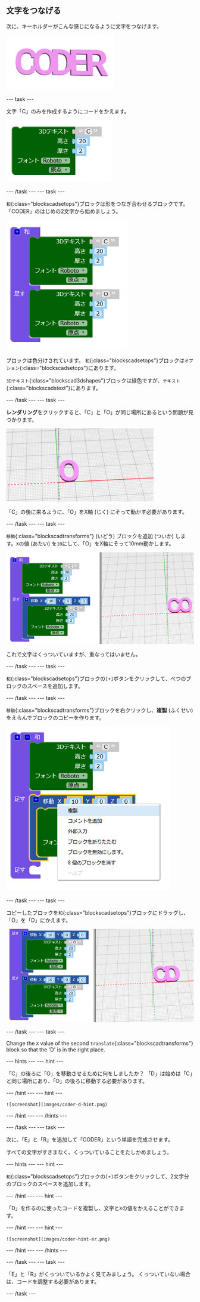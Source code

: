 ## 文字をつなげる

次に、キーホルダーがこんな感じになるように文字をつなげます。

![スクリーンショット](images/coder-letters-joined.png)

--- task ---

文字「C」のみを作成するようにコードをかえます。

![スクリーンショット](images/coder-c.png)

--- /task --- --- task ---

`和`{:class="blockscadsetops"}ブロックは形をつなぎ合わせるブロックです。 「CODER」のはじめの2文字から始めましょう。

![スクリーンショット](images/coder-co.png)

ブロックは色分けされています。 `和`{:class="blockscadsetops"}ブロックは`オプション`{:class="blockscadsetops"}にあります。

`3Dテキスト`{:class="blockscad3dshapes"}ブロックは緑色ですが、`テキスト`{:class="blockscadstext"}にあります。

--- /task --- --- task ---

**レンダリング**をクリックすると、「C」と「O」が同じ場所にあるという問題が見つかります。

![スクリーンショット](images/coder-same-place.png)

「C」の後に来るように、「O」をX軸 (じく) にそって動かす必要があります。

--- /task --- --- task ---

`移動`{:class="blockscadtransforms"} (いどう) ブロックを追加 (ついか) します。`X`の値 (あたい) を`10`にして、「O」をX軸にそって10mm動かします。

![スクリーンショット](images/coder-translate.png)

これで文字はくっついていますが、重なってはいません。

--- /task --- --- task ---

`和`{:class="blockscadsetops"}ブロックの`[+]`ボタンをクリックして、べつのブロックのスペースを追加します。

--- /task --- --- task ---

`移動`{:class="blockscadtransforms"}ブロックを右クリックし、**複製** (ふくせい) をえらんでブロックのコピーを作ります。

![スクリーンショット](images/coder-duplicate.png)

--- /task --- --- task ---

コピーしたブロックを`和`{:class="blockscadsetops"}ブロックにドラッグし、「O」を「D」にかえます。

![スクリーンショット](images/coder-d.png)

--- /task --- --- task ---

Change the `X` value of the second `translate`{:class="blockscadtransforms"} block so that the 'D' is in the right place.

--- hints --- --- hint ---

「C」の後ろに「O」を移動させるために何をしましたか？ 「D」は始めは「C」と同じ場所にあり、「O」の後ろに移動する必要があります。

--- /hint --- --- hint ---

    ![screenshot](images/coder-d-hint.png)

--- /hint --- --- /hints ---

--- /task --- --- task ---

次に、「E」と「R」を追加して「CODER」という単語を完成させます。

すべての文字がすきまなく、くっついていることをたしかめましょう。

--- hints --- --- hint ---

`和`{:class="blockscadsetops"}ブロックの`[+]`ボタンをクリックして、2文字分のブロックのスペースを追加します。

--- /hint --- --- hint ---

「D」を作るのに使ったコードを複製し、文字と`X`の値をかえることができます。

--- /hint --- --- hint ---

    ![screenshot](images/coder-hint-er.png)

--- /hint --- --- /hints ---

--- /task --- --- task ---

「E」と「R」がくっついているかよく見てみましょう。 くっついていない場合は、コードを調整する必要があります。

--- /task ---

